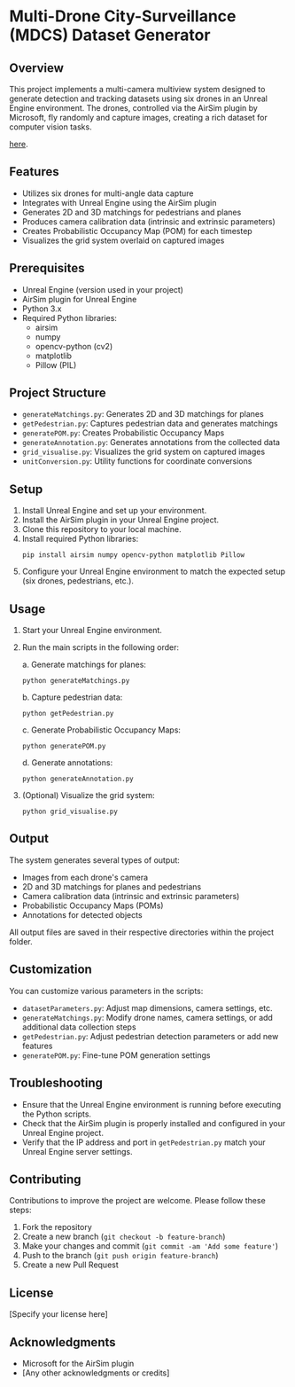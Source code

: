 # Multi-Drone City-Surveillance (MDCS) Dataset Generator

## Overview

This project implements a multi-camera multiview system designed to generate detection and tracking datasets using six drones in an Unreal Engine environment. The drones, controlled via the AirSim plugin by Microsoft, fly randomly and capture images, creating a rich dataset for computer vision tasks.

[here](https://drive.google.com/file/d/1hSB72MSPQLEIL-9Hb0DoBnD5kyBjIHeF/view?usp=sharing).

## Features

- Utilizes six drones for multi-angle data capture
- Integrates with Unreal Engine using the AirSim plugin
- Generates 2D and 3D matchings for pedestrians and planes
- Produces camera calibration data (intrinsic and extrinsic parameters)
- Creates Probabilistic Occupancy Map (POM) for each timestep
- Visualizes the grid system overlaid on captured images

## Prerequisites

- Unreal Engine (version used in your project)
- AirSim plugin for Unreal Engine
- Python 3.x
- Required Python libraries: 
  - airsim
  - numpy
  - opencv-python (cv2)
  - matplotlib
  - Pillow (PIL)

## Project Structure

- `generateMatchings.py`: Generates 2D and 3D matchings for planes
- `getPedestrian.py`: Captures pedestrian data and generates matchings
- `generatePOM.py`: Creates Probabilistic Occupancy Maps
- `generateAnnotation.py`: Generates annotations from the collected data
- `grid_visualise.py`: Visualizes the grid system on captured images
- `unitConversion.py`: Utility functions for coordinate conversions

## Setup

1. Install Unreal Engine and set up your environment.
2. Install the AirSim plugin in your Unreal Engine project.
3. Clone this repository to your local machine.
4. Install required Python libraries:
   ```
   pip install airsim numpy opencv-python matplotlib Pillow
   ```
5. Configure your Unreal Engine environment to match the expected setup (six drones, pedestrians, etc.).

## Usage

1. Start your Unreal Engine environment.

2. Run the main scripts in the following order:

   a. Generate matchings for planes:
   ```
   python generateMatchings.py
   ```

   b. Capture pedestrian data:
   ```
   python getPedestrian.py
   ```

   c. Generate Probabilistic Occupancy Maps:
   ```
   python generatePOM.py
   ```

   d. Generate annotations:
   ```
   python generateAnnotation.py
   ```

3. (Optional) Visualize the grid system:
   ```
   python grid_visualise.py
   ```

## Output

The system generates several types of output:

- Images from each drone's camera
- 2D and 3D matchings for planes and pedestrians
- Camera calibration data (intrinsic and extrinsic parameters)
- Probabilistic Occupancy Maps (POMs)
- Annotations for detected objects

All output files are saved in their respective directories within the project folder.

## Customization

You can customize various parameters in the scripts:

- `datasetParameters.py`: Adjust map dimensions, camera settings, etc.
- `generateMatchings.py`: Modify drone names, camera settings, or add additional data collection steps
- `getPedestrian.py`: Adjust pedestrian detection parameters or add new features
- `generatePOM.py`: Fine-tune POM generation settings

## Troubleshooting

- Ensure that the Unreal Engine environment is running before executing the Python scripts.
- Check that the AirSim plugin is properly installed and configured in your Unreal Engine project.
- Verify that the IP address and port in `getPedestrian.py` match your Unreal Engine server settings.

## Contributing

Contributions to improve the project are welcome. Please follow these steps:

1. Fork the repository
2. Create a new branch (`git checkout -b feature-branch`)
3. Make your changes and commit (`git commit -am 'Add some feature'`)
4. Push to the branch (`git push origin feature-branch`)
5. Create a new Pull Request

## License

[Specify your license here]

## Acknowledgments

- Microsoft for the AirSim plugin
- [Any other acknowledgments or credits]
